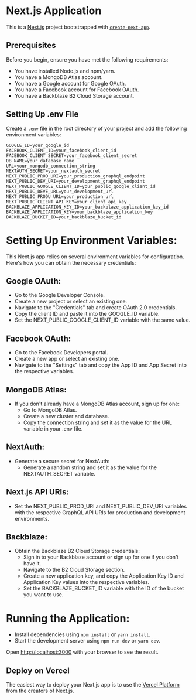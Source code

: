 # Next.js Application

This is a [Next.js](https://nextjs.org/) project bootstrapped with [`create-next-app`](https://github.com/vercel/next.js/tree/canary/packages/create-next-app).


## Prerequisites

Before you begin, ensure you have met the following requirements:

- You have installed Node.js and npm/yarn.
- You have a MongoDB Atlas account.
- You have a Google account for Google OAuth.
- You have a Facebook account for Facebook OAuth.
- You have a Backblaze B2 Cloud Storage account.

## Setting Up .env File

Create a `.env` file in the root directory of your project and add the following environment variables:

```
GOOGLE_ID=your_google_id
FACEBOOK_CLIENT_ID=your_facebook_client_id
FACEBOOK_CLIENT_SECRET=your_facebook_client_secret
DB_NAME=your_database_name
URL=your_mongodb_connection_string
NEXTAUTH_SECRET=your_nextauth_secret
NEXT_PUBLIC_PROD_URI=your_production_graphql_endpoint
NEXT_PUBLIC_DEV_URI=your_development_graphql_endpoint
NEXT_PUBLIC_GOOGLE_CLIENT_ID=your_public_google_client_id
NEXT_PUBLIC_DEVE_URL=your_development_url
NEXT_PUBLIC_PRODU_URL=your_production_url
NEXT_PUBLIC_CLIENT_API_KEY=your_client_api_key
BACKBLAZE_APPLICATION_KEY_ID=your_backblaze_application_key_id
BACKBLAZE_APPLICATION_KEY=your_backblaze_application_key
BACKBLAZE_BUCKET_ID=your_backblaze_bucket_id

```

# Setting Up Environment Variables:

This Next.js app relies on several environment variables for configuration. Here's how you can obtain the necessary credentials:

## Google OAuth:

- Go to the Google Developer Console.
- Create a new project or select an existing one.
- Navigate to the "Credentials" tab and create OAuth 2.0 credentials.
- Copy the client ID and paste it into the GOOGLE_ID variable.
- Set the NEXT_PUBLIC_GOOGLE_CLIENT_ID variable with the same value.

## Facebook OAuth:

- Go to the Facebook Developers portal.
- Create a new app or select an existing one.
- Navigate to the "Settings" tab and copy the App ID and App Secret into the respective variables.

## MongoDB Atlas:

- If you don't already have a MongoDB Atlas account, sign up for one:
  - Go to MongoDB Atlas.
  - Create a new cluster and database.
  - Copy the connection string and set it as the value for the URL variable in your .env file.

## NextAuth:

- Generate a secure secret for NextAuth:
  - Generate a random string and set it as the value for the NEXTAUTH_SECRET variable.

## Next.js API URIs:

- Set the NEXT_PUBLIC_PROD_URI and NEXT_PUBLIC_DEV_URI variables with the respective GraphQL API URIs for production and development environments.

## Backblaze:

- Obtain the Backblaze B2 Cloud Storage credentials:
  - Sign in to your Backblaze account or sign up for one if you don't have it.
  - Navigate to the B2 Cloud Storage section.
  - Create a new application key, and copy the Application Key ID and Application Key values into the respective variables.
  - Set the BACKBLAZE_BUCKET_ID variable with the ID of the bucket you want to use.

# Running the Application:

- Install dependencies using `npm install` or `yarn install`.
- Start the development server using `npm run dev` or `yarn dev`.


Open [http://localhost:3000](http://localhost:3000) with your browser to see the result.


## Deploy on Vercel

The easiest way to deploy your Next.js app is to use the [Vercel Platform](https://vercel.com/new?utm_medium=default-template&filter=next.js&utm_source=create-next-app&utm_campaign=create-next-app-readme) from the creators of Next.js.
